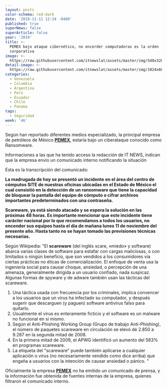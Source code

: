 ```yaml
---
layout: posts
color-schema: red-dark
date: '2019-11-11 12:34 -0400'
published: true
superNews: false
superArticle: false
year: '2019'
title: >-
  PEMEX bajo ataque cibernético, no encerder computadoras es la orden
  corporativa
image: >-
  https://raw.githubusercontent.com/itnewslat/assets/master/img/540x320/Pemex-p.jpg
detail-image: >-
  https://raw.githubusercontent.com/itnewslat/assets/master/img/1024x680/Pemex-g.jpg
categories:
  - Venezuela
  - Colombia
  - Argentina
  - Perú
  - Ecuador
  - Chile
  - Panama
tags:
  - Seguridad
week: '46'
---
```

Según han reportado diferentes medios especializado, la principal empresa de petróleos de México **[PEMEX](https://www.pemex.com)**, estaría bajo un ciberataque conocido como Ransomware.

Informaciones a las que ha tenido acceso la redacción de IT NEWS, indican que la empresa envío un comunicado interno notificando la situación 

Esta es la transcripción del comunicado: 

  **La madrugada de hoy se presentó un incidente en el área del centro de cómputos SITE de nuestras oficinas ubicadas en el Estado de México el cual consistió en la detección de un ransomware que tiene la capacidad de bloquear la pantalla del equipo de cómputo o cifrar archivos importantes predeterminados con una contraseña.** 

  **Scareware, ya está siendo atacado y se espera la solución en las próximas 48 horas. Es importante mencionar que este incidente tiene carácter nacional por lo que recomendamos a todos los usuarios, no encender sus equipos hasta el día de mañana lunes 11 de noviembre del presente año. Hasta tanto no se hayan tomado las previsiones técnicas necesarias.**

Según Wikipedia: "El **scareware** (del inglés scare, «miedo» y software) abarca varias clases de software para estafar con cargas maliciosas, o con limitados o ningún beneficio, que son vendidos a los consumidores vía ciertas prácticas no éticas de comercialización. El enfoque de venta usa la ingeniería social para causar choque, ansiedad, o percepción de una amenaza, generalmente dirigida a un usuario confiado, nada suspicaz. Algunas formas de spyware y de adware también usan las tácticas del scareware.

1. Una táctica usada con frecuencia por los criminales, implica convencer a los usuarios que un virus ha infectado su computador, y después sugerir que descarguen (y paguen) software antivirus falso para quitarlo.
1. Usualmente el virus es enteramente ficticio y el software es un malware no funcional en sí mismo.
1. Según el Anti-Phishing Working Group (Grupo de trabajo Anti-Phishing), el número de paquetes scareware en circulación se elevó de 2.850 a 9.287 en la segunda mitad de 2008.
1. En la primera mitad de 2009, el APWG identificó un aumento del 583% en programas scareware.
1. La etiqueta del "scareware" puede también aplicarse a cualquier aplicación o virus (no necesariamente vendido como dice arriba) que engaña a usuarios con la intención de causar ansiedad o pánico. "

Oficialmente la empresa **[PEMEX](https://www.pemex.com)** no ha emitido un comunicado de prensa, y la información fue obtenida de fuentes internas de la empresa, quienes filtraron el comunicado interno.
